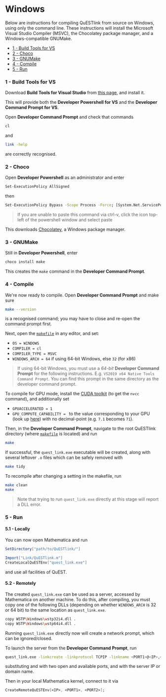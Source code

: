 
# Windows

Below are instructions for compiling QuESTlink from source on Windows, using only the command line. These instructions will install the Microsoft Visual Studio Compiler (MSVC), the Chocolatey package manager, and a Windows-compatible GNUMake.

- [1 - Build Tools for VS](#1---build-tools-for-vs)
- [2 - Choco](#2---choco)
- [3 - GNUMake](#3---gnumake)
- [4 - Compile](#4---compile)
- [5 - Run](#5---run)

### 1 - Build Tools for VS

Download **Build Tools for Visual Studio**  from [this page](https://visualstudio.microsoft.com/downloads/#build-tools-for-visual-studio-2019), and install it. 

This will provide both the **Developer Powershell for VS** and the **Developer Command Prompt for VS**.

Open **Developer Command Prompt** and check that commands

```bash 
cl
```
and 
```bash 
link -help
```
are correctly recognised.

### 2 - Choco 

Open **Developer Powershell**  as an administrator and enter 
```bash 
Set-ExecutionPolicy AllSigned
``` 
then
```bash 
Set-ExecutionPolicy Bypass -Scope Process -Force; [System.Net.ServicePointManager]::SecurityProtocol = [System.Net.ServicePointManager]::SecurityProtocol -bor 3072; iex ((New-Object System.Net.WebClient).DownloadString('https://chocolatey.org/install.ps1'))
```

> If you are unable to paste this command via ctrl-v, click the icon top-left of the powershell window and select paste

This downloads [Chocolatey](https://chocolatey.org/), a Windows package manager.

### 3 - GNUMake 

Still in **Developer Powershell**, enter 
```bash 
choco install make
```
This creates the `make` command in the **Developer Command Prompt**.

### 4 - Compile 

We're now ready to compile. Open **Developer Command Prompt** and make sure 
```bash 
make --version
```
is a recognised command; you may have to close and re-open the command prompt first. 

Next, open the [`makefile`](../makefile) in any editor, and set:
- `OS = WINDOWS`
- `COMPILER = cl`
- `COMPILER_TYPE = MSVC`
- `WINDOWS_ARCH = 64` if using 64-bit Windows, else `32` (for x86)

> If using 64-bit Windows, you must use a *64-bit* **Developer Command Prompt** for the following instructions. E.g. `VS2019 x64 Native Tools Command Prompt`. You can find this prompt in the same directory as the developer command prompt. 

To compile for GPU mode, install the [CUDA toolkit](https://developer.nvidia.com/cuda-downloads) (to get the `nvcc` command), and additionally set
- `GPUACCELERATED = 1`
- `GPU_COMPUTE_CAPABILITY = ` to the value corresponding to your GPU (look up [here](https://developer.nvidia.com/cuda-gpus)) with no decimal-point (e.g. `7.1` becomes `71`).

Then, in the **Developer Command Prompt**, navigate to the root QuESTlink directory (where [`makefile`](../makefile) is located) and run 
```bash 
make
```
If successful, the `quest_link.exe` executable will be created, along with several leftover `.o` files which can be safely removed with 
```bash 
make tidy 
```
To recompile after changing a setting in the makefile, run
```bash
make clean
make
```

> Note that trying to run `quest_link.exe` directly at this stage will report a DLL error. 

### 5 - Run 

#### 5.1 - Locally

You can now open Mathematica and run 

```Mathematica 
SetDirectory["path/to/QuESTlink/"]

Import["Link/QuESTlink.m"]
CreateLocalQuESTEnv["quest_link.exe"]
```
and use all facilities of QuEST.



#### 5.2 - Remotely

The created `quest_link.exe` can be used as a server, accessed by Mathematica on another machine. To do this, after compiling, you must copy one of the following DLLs (depending on whether `WINDOWS_ARCH` is 32 or 64 bit) to the same location as `quest_link.exe`.

```bash 
copy WSTP\Windows\wstp32i4.dll .
copy WSTP\Windows\wstp64i4.dll .
```
Running `quest_link.exe` directly now will create a network prompt, which can be ignored/closed.

To launch the server from the **Developer Command Prompt**, run
```bash
quest_link.exe -linkcreate -linkprotocol TCPIP -linkname <PORT1>@<IP>,<PORT2>@<IP>
```
substituting <PORT1> and <PORT2> with two open and available ports, and <IP> with the server IP or domain name.

Then in your local Mathematica kernel, connect to it via

```Mathematica
CreateRemoteQuESTEnv[<IP>, <PORT1>, <PORT2>];
```
